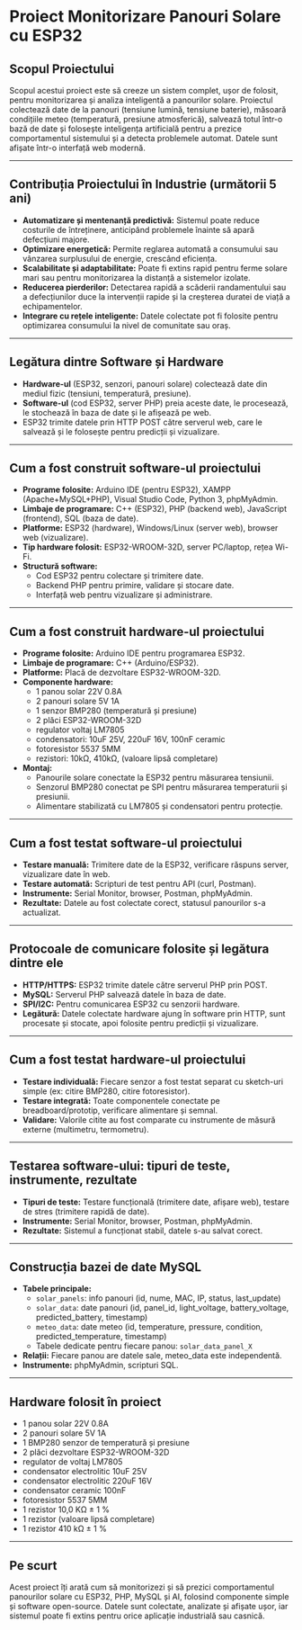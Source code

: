 # Proiect Monitorizare Panouri Solare cu ESP32

## Scopul Proiectului

Scopul acestui proiect este să creeze un sistem complet, ușor de folosit, pentru monitorizarea și analiza inteligentă a panourilor solare. Proiectul colectează date de la panouri (tensiune lumină, tensiune baterie), măsoară condițiile meteo (temperatură, presiune atmosferică), salvează totul într-o bază de date și folosește inteligența artificială pentru a prezice comportamentul sistemului și a detecta problemele automat. Datele sunt afișate într-o interfață web modernă.

---

## Contribuția Proiectului în Industrie (următorii 5 ani)

- **Automatizare și mentenanță predictivă:** Sistemul poate reduce costurile de întreținere, anticipând problemele înainte să apară defecțiuni majore.
- **Optimizare energetică:** Permite reglarea automată a consumului sau vânzarea surplusului de energie, crescând eficiența.
- **Scalabilitate și adaptabilitate:** Poate fi extins rapid pentru ferme solare mari sau pentru monitorizarea la distanță a sistemelor izolate.
- **Reducerea pierderilor:** Detectarea rapidă a scăderii randamentului sau a defecțiunilor duce la intervenții rapide și la creșterea duratei de viață a echipamentelor.
- **Integrare cu rețele inteligente:** Datele colectate pot fi folosite pentru optimizarea consumului la nivel de comunitate sau oraș.

---

## Legătura dintre Software și Hardware

- **Hardware-ul** (ESP32, senzori, panouri solare) colectează date din mediul fizic (tensiuni, temperatură, presiune).
- **Software-ul** (cod ESP32, server PHP) preia aceste date, le procesează, le stochează în baza de date și le afișează pe web.
- ESP32 trimite datele prin HTTP POST către serverul web, care le salvează și le folosește pentru predicții și vizualizare.

---

## Cum a fost construit software-ul proiectului

- **Programe folosite:** Arduino IDE (pentru ESP32), XAMPP (Apache+MySQL+PHP), Visual Studio Code, Python 3, phpMyAdmin.
- **Limbaje de programare:** C++ (ESP32), PHP (backend web), JavaScript (frontend), SQL (baza de date).
- **Platforme:** ESP32 (hardware), Windows/Linux (server web), browser web (vizualizare).
- **Tip hardware folosit:** ESP32-WROOM-32D, server PC/laptop, rețea Wi-Fi.
- **Structură software:**  
  - Cod ESP32 pentru colectare și trimitere date.
  - Backend PHP pentru primire, validare și stocare date.
  - Interfață web pentru vizualizare și administrare.

---

## Cum a fost construit hardware-ul proiectului

- **Programe folosite:** Arduino IDE pentru programarea ESP32.
- **Limbaje de programare:** C++ (Arduino/ESP32).
- **Platforme:** Placă de dezvoltare ESP32-WROOM-32D.
- **Componente hardware:** 
  - 1 panou solar 22V 0.8A
  - 2 panouri solare 5V 1A
  - 1 senzor BMP280 (temperatură și presiune)
  - 2 plăci ESP32-WROOM-32D
  - regulator voltaj LM7805
  - condensatori: 10uF 25V, 220uF 16V, 100nF ceramic
  - fotoresistor 5537 5MM
  - rezistori: 10kΩ, 410kΩ, (valoare lipsă completare)
- **Montaj:**  
  - Panourile solare conectate la ESP32 pentru măsurarea tensiunii.
  - Senzorul BMP280 conectat pe SPI pentru măsurarea temperaturii și presiunii.
  - Alimentare stabilizată cu LM7805 și condensatori pentru protecție.

---

## Cum a fost testat software-ul proiectului

- **Testare manuală:** Trimitere date de la ESP32, verificare răspuns server, vizualizare date în web.
- **Testare automată:** Scripturi de test pentru API (curl, Postman).
- **Instrumente:** Serial Monitor, browser, Postman, phpMyAdmin.
- **Rezultate:** Datele au fost colectate corect, statusul panourilor s-a actualizat.

---

## Protocoale de comunicare folosite și legătura dintre ele

- **HTTP/HTTPS:** ESP32 trimite datele către serverul PHP prin POST.
- **MySQL:** Serverul PHP salvează datele în baza de date.
- **SPI/I2C:** Pentru comunicarea ESP32 cu senzorii hardware.
- **Legătură:** Datele colectate hardware ajung în software prin HTTP, sunt procesate și stocate, apoi folosite pentru predicții și vizualizare.

---

## Cum a fost testat hardware-ul proiectului

- **Testare individuală:** Fiecare senzor a fost testat separat cu sketch-uri simple (ex: citire BMP280, citire fotoresistor).
- **Testare integrată:** Toate componentele conectate pe breadboard/prototip, verificare alimentare și semnal.
- **Validare:** Valorile citite au fost comparate cu instrumente de măsură externe (multimetru, termometru).

---

## Testarea software-ului: tipuri de teste, instrumente, rezultate

- **Tipuri de teste:** Testare funcțională (trimitere date, afișare web), testare de stres (trimitere rapidă de date).
- **Instrumente:** Serial Monitor, browser, Postman, phpMyAdmin.
- **Rezultate:** Sistemul a funcționat stabil, datele s-au salvat corect.

---

## Construcția bazei de date MySQL

- **Tabele principale:**
  - `solar_panels`: info panouri (id, nume, MAC, IP, status, last_update)
  - `solar_data`: date panouri (id, panel_id, light_voltage, battery_voltage, predicted_battery, timestamp)
  - `meteo_data`: date meteo (id, temperature, pressure, condition, predicted_temperature, timestamp)
  - Tabele dedicate pentru fiecare panou: `solar_data_panel_X`
- **Relații:** Fiecare panou are datele sale, meteo_data este independentă.
- **Instrumente:** phpMyAdmin, scripturi SQL.

---

## Hardware folosit în proiect

- 1 panou solar 22V 0.8A
- 2 panouri solare 5V 1A
- 1 BMP280 senzor de temperatură și presiune
- 2 plăci dezvoltare ESP32-WROOM-32D
- regulator de voltaj LM7805
- condensator electrolitic 10uF 25V
- condensator electrolitic 220uF 16V
- condensator ceramic 100nF
- fotoresistor 5537 5MM
- 1 rezistor 10,0 KΩ ± 1 %
- 1 rezistor (valoare lipsă completare)
- 1 rezistor 410 kΩ ± 1 %

---

## Pe scurt

Acest proiect îți arată cum să monitorizezi și să prezici comportamentul panourilor solare cu ESP32, PHP, MySQL și AI, folosind componente simple și software open-source. Datele sunt colectate, analizate și afișate ușor, iar sistemul poate fi extins pentru orice aplicație industrială sau casnică.
